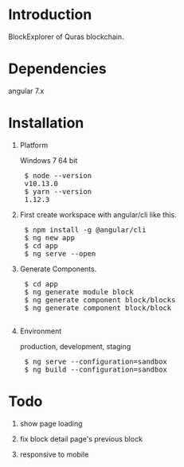 # Introduction

BlockExplorer of Quras blockchain.

# Dependencies
angular 7.x

# Installation

1. Platform

    Windows 7 64 bit

    <pre>
    $ node --version
    v10.13.0
    $ yarn --version
    1.12.3
</pre>

2. First create workspace with angular/cli like this.

    <pre>
    $ npm install -g @angular/cli
    $ ng new app
    $ cd app
    $ ng serve --open
</pre>

3. Generate Components.

    <pre>
    $ cd app
    $ ng generate module block
    $ ng generate component block/blocks
    $ ng generate component block/block

</pre>

4. Environment

    production, development, staging

    <pre>
    $ ng serve --configuration=sandbox
    $ ng build --configuration=sandbox
</pre>

# Todo

1. show page loading

2. fix block detail page's previous block

3. responsive to mobile
